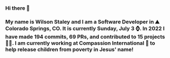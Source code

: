### Hi there 👋

### My name is Wilson Staley and I am a Software Developer in ⛰ Colorado Springs, CO.  It is currently Sunday, July 3 ⌚. In 2022 I have made 194 commits, 69 PRs, and contributed to 15 projects 👨‍💻. I am currently working at Compassion International 🏢 to help release children from poverty in Jesus' name!